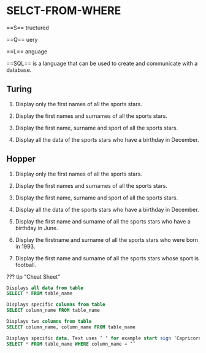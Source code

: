 # SELCT-FROM-WHERE

==S== tructured 

==Q== uery 

==L== anguage

==SQL== is a language that can be used to create and communicate with a database.


## Turing

1. Display only the first names of all the sports stars.

2. Display the first names and surnames of all the sports stars.

3. Display the first name, surname and sport of all the sports stars.

4. Display all the data of the sports stars who have a birthday in December. 

## Hopper

1. Display only the first names of all the sports stars.

2. Display the first names and surnames of all the sports stars.

3. Display the first name, surname and sport of all the sports stars.

4. Display all the data of the sports stars who have a birthday in December. 

5. Display the first name and surname of all the sports stars who have a birthday in June.

6. Display the firstname and surname of all the sports stars who were born in 1993. 

7. Display the first name and surname of all the sports stars whose sport is football.

??? tip "Cheat Sheet"

  ```SQL linenums="1"
  Displays all data from table
  SELECT * FROM table_name
  ```

  ```SQL linenums="1"
  Displays specific columns from table
  SELECT column_name FROM table_name
  ```

  ```SQL linenums="1"
  Displays two columns from table
  SELECT column_name, column_name FROM table_name
  ```

  ```SQL linenums="1"
  Displays specific data. Text uses ‘ ‘ for example start sign ‘Capricorn’ This would display all records where this condition was true. 
  SELECT * FROM table_name WHERE column_name = ‘’
  ```


